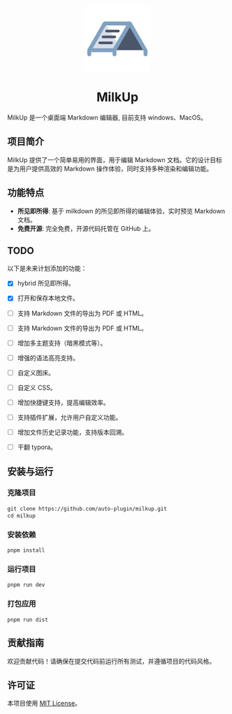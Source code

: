 <div align="center">
  <img src="public/logo.svg" alt="MilkUp Logo" width="150">
  <h1>MilkUp</h1>
</div>

MilkUp 是一个桌面端 Markdown 编辑器, 目前支持 windows、MacOS。

## 项目简介

MilkUp 提供了一个简单易用的界面，用于编辑 Markdown 文档。它的设计目标是为用户提供高效的 Markdown 操作体验，同时支持多种渲染和编辑功能。

## 功能特点

* **所见即所得**: 基于 milkdown 的所见即所得的编辑体验，实时预览 Markdown 文档。
* **免费开源**: 完全免费，开源代码托管在 GitHub 上。

## TODO

以下是未来计划添加的功能：

* [X] hybrid 所见即所得。
* [X] 打开和保存本地文件。
* [ ] 支持 Markdown 文件的导出为 PDF 或 HTML。
* [ ] 支持 Markdown 文件的导出为 PDF 或 HTML。
* [ ] 增加多主题支持（暗黑模式等）。
* [ ] 增强的语法高亮支持。
* [ ] 自定义图床。
* [ ] 自定义 CSS。
* [ ] 增加快捷键支持，提高编辑效率。
* [ ] 支持插件扩展，允许用户自定义功能。
* [ ] 增加文件历史记录功能，支持版本回溯。
* [ ] 干翻 typora。


## 安装与运行

### 克隆项目

```Shell
git clone https://github.com/auto-plugin/milkup.git
cd milkup
```

### 安装依赖

```Shell
pnpm install
```

### 运行项目

```Shell
pnpm run dev
```

### 打包应用

```Shell
pnpm run dist
```

## 贡献指南

欢迎贡献代码！请确保在提交代码前运行所有测试，并遵循项目的代码风格。

## 许可证

本项目使用 [MIT License](LICENSE)。
